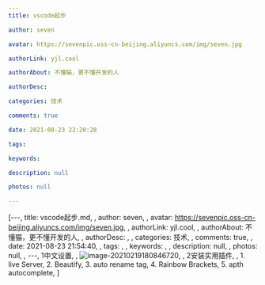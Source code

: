 ```yaml
---
title: vscode起步

author: seven

avatar: https://sevenpic.oss-cn-beijing.aliyuncs.com/img/seven.jpg

authorLink: yjl.cool

authorAbout: 不懂猫，更不懂开发的人

authorDesc: 

categories: 技术

comments: true

date: 2021-08-23 22:20:28

tags: 

keywords: 

description: null

photos: null

---
```

[---, title: vscode起步.md, , author: seven, , avatar: https://sevenpic.oss-cn-beijing.aliyuncs.com/img/seven.jpg, , authorLink: yjl.cool, , authorAbout: 不懂猫，更不懂开发的人, , authorDesc: , , categories: 技术, , comments: true, , date: 2021-08-23 21:54:40, , tags: , , keywords: , , description: null, , photos: null, , ---, 1中文设置, , ![image-20210219180846720](https://sevenpic.oss-cn-beijing.aliyuncs.com/img/image-20200407142141626.png), , 2安装实用插件, , 1. live Server, 2. Beautify, 3. auto rename tag, 4. Rainbow Brackets, 5. apth autocomplete, ]

